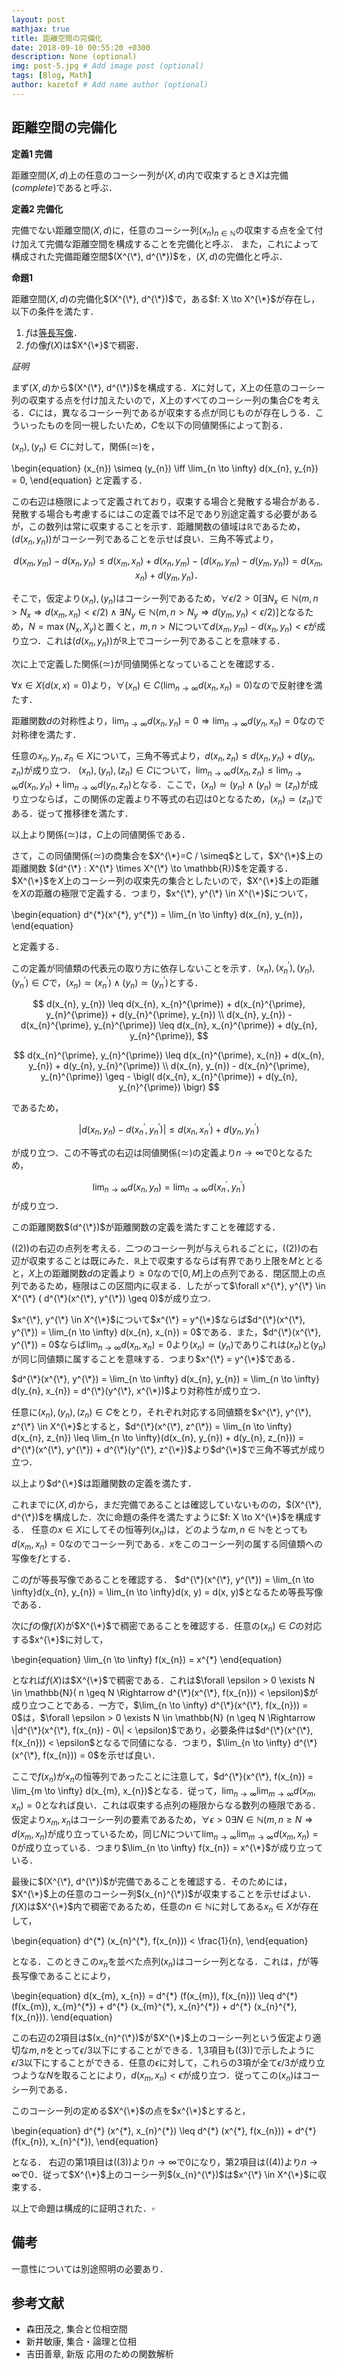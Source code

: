 ```yaml
---
layout: post
mathjax: true
title: 距離空間の完備化
date: 2018-09-10 00:55:20 +0300
description: None (optional)
img: post-5.jpg # Add image post (optional)
tags: [Blog, Math]
author: kazetof # Add name author (optional)
---
```


## 距離空間の完備化

**定義1 完備**

距離空間$(X, d)$上の任意のコーシー列が$(X, d)$内で収束するとき$X$は完備$(complete)$であると呼ぶ．

**定義2 完備化**

完備でない距離空間$(X, d)$に，任意のコーシー列$(x_{n})_{n \in \mathbb{N}}$の収束する点を全て付け加えて完備な距離空間を構成することを完備化と呼ぶ．
また，これによって構成された完備距離空間$(X^{\*}, d^{\*})$を，$(X, d)$の完備化と呼ぶ．

**命題1**

距離空間$(X, d)$の完備化$(X^{\*}, d^{\*})$で，ある$f: X \to X^{\*}$が存在し，以下の条件を満たす．

1. $f$は[等長写像](../isometrymap/)．
2. $f$の像$f(X)$は$X^{\*}$で稠密．

*証明*

まず$(X, d)$から$(X^{\*}, d^{\*})$を構成する．$X$に対して，$X$上の任意のコーシー列の収束する点を付け加えたいので，$X$上のすべてのコーシー列の集合$C$を考える．$C$には，異なるコーシー列であるが収束する点が同じものが存在しうる．こういったものを同一視したいため，$C$を以下の同値関係によって割る．

$(x_{n}), (y_{n}) \in C$に対して，関係$(\simeq)$を，

\begin{equation}
(x_{n}) \simeq (y_{n}) \iff \lim_{n \to \infty} d(x_{n}, y_{n}) = 0,
\end{equation}
と定義する．

この右辺は極限によって定義されており，収束する場合と発散する場合がある．発散する場合も考慮するにはこの定義では不足であり別途定義する必要があるが，この数列は常に収束することを示す．距離関数の値域は$\mathbb{R}$であるため，$(d(x_{n}, y_{n}))$がコーシー列であることを示せば良い．三角不等式より，

$$
d(x_{m}, y_{m}) - d(x_{n}, y_{n}) \leq d(x_{m}, x_{n}) + d(x_{n}, y_{m}) - (d(x_{n}, y_{m}) - d(y_{m}, y_{n})) = d(x_{m}, x_{n}) + d(y_{m}, y_{n})．
$$

そこで，仮定より$(x_{n}), (y_{n})$はコーシー列であるため，$\forall \epsilon/2 > 0 [ \exists N_{x} \in \mathbb{N} (m,n > N_{x} \Rightarrow d(x_{m}, x_{n}) < \epsilon/2) \wedge \exists N_{y} \in \mathbb{N} (m,n > N_{y} \Rightarrow d(y_{m}, y_{n}) < \epsilon/2)]$となるため，$N = \max(N_{x}, X_{y})$と置くと，$m,n > N$について$d(x_{m}, y_{m}) - d(x_{n}, y_{n}) < \epsilon$が成り立つ．これは$(d(x_{n}, y_{n}))$が$\mathbb{R}$上でコーシー列であることを意味する．

次に上で定義した関係$(\simeq)$が同値関係となっていることを確認する．

$\forall x \in X (d(x, x) = 0)$より，$\forall (x_{n}) \in C(\lim_{n \to \infty} d(x_{n}, x_{n})=0)$なので反射律を満たす．

距離関数$d$の対称性より，$\lim_{n \to \infty} d(x_{n}, y_{n}) = 0 \Rightarrow \lim_{n \to \infty} d(y_{n}, x_{n}) = 0$なので対称律を満たす．

任意の$x_{n}, y_{n}, z_{n} \in X$について，三角不等式より，$d(x_{n}, z_{n}) \leq d(x_{n}, y_{n}) + d(y_{n}, z_{n})$が成り立つ．
$(x_{n}), (y_{n}), (z_{n}) \in C$について，$\lim_{n \to \infty} d(x_{n}, z_{n}) \leq \lim_{n \to \infty} d(x_{n}, y_{n}) + \lim_{n \to \infty} d(y_{n}, z_{n})$となる．ここで，$(x_{n}) \simeq (y_{n}) \wedge (y_{n}) \simeq (z_{n})$が成り立つならば，この関係の定義より不等式の右辺は$0$となるため，$(x_{n}) \simeq (z_{n})$である．従って推移律を満たす．

以上より関係$(\simeq)$は，$C$上の同値関係である．

さて，この同値関係$(\simeq)$の商集合を$X^{\*}=C / \simeq$として，$X^{\*}$上の距離関数
$(d^{\*} : X^{\*} \times X^{\*} \to \mathbb{R})$を定義する．$X^{\*}$を$X$上のコーシー列の収束先の集合としたいので，$X^{\*}$上の距離を$X$の距離の極限で定義する．つまり，$x^{\*}, y^{\*} \in X^{\*}$について，

\begin{equation}
d^{\*}(x^{\*}, y^{\*}) = \lim_{n \to \infty} d(x_{n}, y_{n})，
\end{equation}

と定義する．

この定義が同値類の代表元の取り方に依存しないことを示す．$(x_{n}), (x_{n}^{\prime}), (y_{n}), (y_{n}^{\prime}) \in C$で，$(x_{n}) \simeq (x_{n}^{\prime}) \wedge (y_{n}) \simeq (y_{n}^{\prime})$とする．

$$
d(x_{n}, y_{n}) \leq d(x_{n}, x_{n}^{\prime}) + d(x_{n}^{\prime}, y_{n}^{\prime}) + d(y_{n}^{\prime}, y_{n}) \\
d(x_{n}, y_{n}) - d(x_{n}^{\prime}, y_{n}^{\prime}) \leq d(x_{n}, x_{n}^{\prime}) + d(y_{n}, y_{n}^{\prime}),
$$

$$
d(x_{n}^{\prime}, y_{n}^{\prime}) \leq d(x_{n}^{\prime}, x_{n}) + d(x_{n}, y_{n}) + d(y_{n}, y_{n}^{\prime}) \\
d(x_{n}, y_{n}) - d(x_{n}^{\prime}, y_{n}^{\prime}) \geq - \bigl( d(x_{n}, x_{n}^{\prime}) + d(y_{n}, y_{n}^{\prime}) \bigr)
$$

であるため，

$$
| d(x_{n}, y_{n}) - d(x_{n}^{\prime}, y_{n}^{\prime}) | \leq d(x_{n}, x_{n}^{\prime}) + d(y_{n}, y_{n}^{\prime})
$$

が成り立つ．この不等式の右辺は同値関係$(\simeq)$の定義より$n \to \infty$で$0$となるため，

$$
\lim_{n \to \infty} d(x_{n}, y_{n}) = \lim_{n \to \infty} d(x_{n}^{\prime}, y_{n}^{\prime}) 
$$
が成り立つ．

この距離関数$(d^{\*})$が距離関数の定義を満たすことを確認する．

((2))の右辺の点列を考える．二つのコーシー列が与えられるごとに，((2))の右辺が収束することは既にみた．$\mathbb{R}$上で収束するならば有界であり上限を$M$ととると，$X$上の距離関数$d$の定義より$\geq 0$なので$[0,M]$上の点列である．閉区間上の点列であるため，極限はこの区間内に収まる．したがって$\forall x^{\*}, y^{\*} \in X^{\*} ( d^{\*}(x^{\*}, y^{\*}) \geq 0)$が成り立つ．

$x^{\*}, y^{\*} \in X^{\*}$について$x^{\*} = y^{\*}$ならば$d^{\*}(x^{\*}, y^{\*}) = \lim_{n \to \infty} d(x_{n}, x_{n}) = 0$である．また，$d^{\*}(x^{\*}, y^{\*}) = 0$ならば$\lim_{n \to \infty} d(x_{n}, x_{n}) = 0$より$(x_{n}) \simeq (y_{n})$でありこれは$(x_{n})$と$(y_{n})$が同じ同値類に属することを意味する．つまり$x^{\*} = y^{\*}$である．

$d^{\*}(x^{\*}, y^{\*}) = \lim_{n \to \infty} d(x_{n}, y_{n}) = \lim_{n \to \infty} d(y_{n}, x_{n}) = d^{\*}(y^{\*}, x^{\*})$より対称性が成り立つ．


任意に$(x_{n}), (y_{n}), (z_{n}) \in C$をとり，それぞれ対応する同値類を$x^{\*}, y^{\*}, z^{\*} \in X^{\*}$とすると，$d^{\*}(x^{\*}, z^{\*}) = \lim_{n \to \infty} d(x_{n}, z_{n}) \leq \lim_{n \to \infty}(d(x_{n}, y_{n}) + d(y_{n}, z_{n})) = d^{\*}(x^{\*}, y^{\*}) + d^{\*}(y^{\*}, z^{\*})$より$d^{\*}$で三角不等式が成り立つ．

以上より$d^{\*}$は距離関数の定義を満たす．

これまでに$(X, d)$から，まだ完備であることは確認していないものの，$(X^{\*}, d^{\*})$を構成した．次に命題の条件を満たすように$f: X \to X^{\*}$を構成する．
任意の$x \in X$にしてその恒等列$(x_{n})$は，どのような$m,n \in \mathbb{N}$をとっても$d(x_{m}, x_{n})=0$なのでコーシー列である．$x$をこのコーシー列の属する同値類への写像を$f$とする．

この$f$が等長写像であることを確認する．
$d^{\*}(x^{\*}, y^{\*}) = \lim_{n \to \infty}d(x_{n}, y_{n}) = \lim_{n \to \infty}d(x, y) = d(x, y)$となるため等長写像である．

次に$f$の像$f(X)$が$X^{\*}$で稠密であることを確認する．任意の$(x_{n}) \in C$の対応する$x^{\*}$に対して，

\begin{equation}
\lim_{n \to \infty} f(x_{n}) = x^{\*}
\end{equation}

となれば$f(X)$は$X^{\*}$で稠密である．これは$\forall \epsilon > 0 \exists N \in \mathbb{N}( n \geq N \Rightarrow d^{\*}(x^{\*}, f(x_{n})) < \epsilon)$が成り立つことである．一方で，$\lim_{n \to \infty} d^{\*}(x^{\*}, f(x_{n})) = 0$は，$\forall \epsilon > 0 \exists N \in \mathbb{N} (n \geq N \Rightarrow \|d^{\*}(x^{\*}, f(x_{n}) - 0\| < \epsilon)$であり，必要条件は$d^{\*}(x^{\*}, f(x_{n})) < \epsilon$となるで同値になる．つまり，$\lim_{n \to \infty} d^{\*}(x^{\*}, f(x_{n})) = 0$を示せば良い．

ここで$f(x_{n})$が$x_{n}$の恒等列であったことに注意して，$d^{\*}(x^{\*}, f(x_{n}) = \lim_{m \to \infty} d(x_{m}, x_{n})$となる．従って，$\lim_{n \to \infty} \lim_{m \to \infty} d(x_{m}, x_{n}) = 0$となれば良い．これは収束する点列の極限からなる数列の極限である．仮定より$x_{m}, x_{n}$はコーシー列の要素であるため，$\forall \epsilon > 0 \exists N \in \mathbb{N} (m,n \geq N \Rightarrow d(x_{m}, x_{n})$が成り立っているため，同じ$N$について$\lim_{n \to \infty} \lim_{m \to \infty} d(x_{m}, x_{n}) = 0$が成り立っている．つまり$\lim_{n \to \infty} f(x_{n}) = x^{\*}$が成り立っている．

最後に$(X^{\*}, d^{\*})$が完備であることを確認する．そのためには，$X^{\*}$上の任意のコーシー列$(x_{n}^{\*})$が収束することを示せばよい．$f(X)$は$X^{\*}$内で稠密であるため，任意の$n \in \mathbb{N}$に対してある$x_{n} \in X$が存在して，

\begin{equation}
d^{\*} (x_{n}^{\*}, f(x_{n})) < \frac{1}{n},
\end{equation}

となる．このときこの$x_{n}$を並べた点列$(x_{n})$はコーシー列となる．これは，$f$が等長写像であることにより，

\begin{equation}
d(x_{m}, x_{n}) = d^{\*} (f(x_{m}), f(x_{n})) \leq d^{\*} (f(x_{m}), x_{m}^{\*}) + d^{\*} (x_{m}^{\*}, x_{n}^{\*}) + d^{\*} (x_{n}^{\*}, f(x_{n})).
\end{equation}

この右辺の2項目は$(x_{n}^{\*})$が$X^{\*}$上のコーシー列という仮定より適切な$m,n$をとって$\epsilon / 3$以下にすることができる．1,3項目も((3))で示したように$\epsilon / 3$以下にすることができる．任意の$\epsilon$に対して，これらの3項が全て$\epsilon / 3$が成り立つような$N$を取ることにより，$d(x_{m}, x_{n}) < \epsilon$が成り立つ．従ってこの$(x_{n})$はコーシー列である．

このコーシー列の定める$X^{\*}$の点を$x^{\*}$とすると，

\begin{equation}
d^{\*} (x^{\*}, x_{n}^{\*}) \leq d^{\*} (x^{\*}, f(x_{n})) + d^{\*} (f(x_{n}), x_{n}^{\*}),
\end{equation}

となる．
右辺の第1項目は((3))より$n \to \infty$で$0$になり，第2項目は((4))より$n \to \infty$で$0$．従って$X^{\*}$上のコーシー列$(x_{n}^{\*})$は$x^{\*} \in X^{\*}$に収束する．

以上で命題は構成的に証明された．$\square$

## 備考
一意性については別途照明の必要あり．

## 参考文献
- 森田茂之, 集合と位相空間
- 新井敏康, 集合・論理と位相
- 吉田善章, 新版 応用のための関数解析







